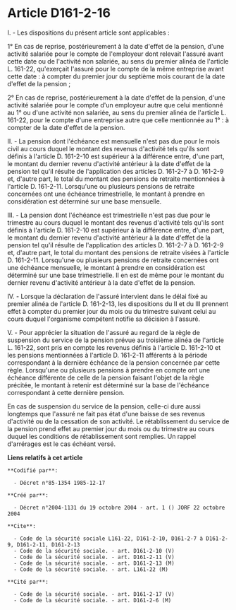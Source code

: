 # Article D161-2-16

I. - Les dispositions du présent article sont applicables :

1° En cas de reprise, postérieurement à la date d'effet de la pension, d'une activité salariée pour le compte de l'employeur
dont relevait l'assuré avant cette date ou de l'activité non salariée, au sens du premier alinéa de l'article L. 161-22,
qu'exerçait l'assuré pour le compte de la même entreprise avant cette date : à compter du premier jour du septième mois
courant de la date d'effet de la pension ;

2° En cas de reprise, postérieurement à la date d'effet de la pension, d'une activité salariée pour le compte d'un employeur
autre que celui mentionné au 1° ou d'une activité non salariée, au sens du premier alinéa de l'article L. 161-22, pour le
compte d'une entreprise autre que celle mentionnée au 1° : à compter de la date d'effet de la pension.

II. - La pension dont l'échéance est mensuelle n'est pas due pour le mois civil au cours duquel le montant des revenus
d'activité tels qu'ils sont définis à l'article D. 161-2-10 est supérieur à la différence entre, d'une part, le montant du
dernier revenu d'activité antérieur à la date d'effet de la pension tel qu'il résulte de l'application des articles D.
161-2-7 à D. 161-2-9 et, d'autre part, le total du montant des pensions de retraite mentionnées à l'article D. 161-2-11.
Lorsqu'une ou plusieurs pensions de retraite concernées ont une échéance trimestrielle, le montant à prendre en considération
est déterminé sur une base mensuelle.

III. - La pension dont l'échéance est trimestrielle n'est pas due pour le trimestre au cours duquel le montant des revenus
d'activité tels qu'ils sont définis à l'article D. 161-2-10 est supérieur à la différence entre, d'une part, le montant du
dernier revenu d'activité antérieur à la date d'effet de la pension tel qu'il résulte de l'application des articles D.
161-2-7 à D. 161-2-9 et, d'autre part, le total du montant des pensions de retraite visées à l'article D. 161-2-11.
Lorsqu'une ou plusieurs pensions de retraite concernées ont une échéance mensuelle, le montant à prendre en considération est
déterminé sur une base trimestrielle. Il en est de même pour le montant du dernier revenu d'activité antérieur à la date
d'effet de la pension.

IV. - Lorsque la déclaration de l'assuré intervient dans le délai fixé au premier alinéa de l'article D. 161-2-13, les
dispositions du II et du III prennent effet à compter du premier jour du mois ou du trimestre suivant celui au cours duquel
l'organisme compétent notifie sa décision à l'assuré.

V. - Pour apprécier la situation de l'assuré au regard de la règle de suspension du service de la pension prévue au troisième
alinéa de l'article L. 161-22, sont pris en compte les revenus définis à l'article D. 161-2-10 et les pensions mentionnées à
l'article D. 161-2-11 afférents à la période correspondant à la dernière échéance de la pension concernée par cette règle.
Lorsqu'une ou plusieurs pensions à prendre en compte ont une échéance différente de celle de la pension faisant l'objet de la
règle précitée, le montant à retenir est déterminé sur la base de l'échéance correspondant à cette dernière pension.

En cas de suspension du service de la pension, celle-ci dure aussi longtemps que l'assuré ne fait pas état d'une baisse de
ses revenus d'activité ou de la cessation de son activité. Le rétablissement du service de la pension prend effet au premier
jour du mois ou du trimestre au cours duquel les conditions de rétablissement sont remplies. Un rappel d'arrérages est le cas
échéant versé.

**Liens relatifs à cet article**

	**Codifié par**:

	  - Décret n°85-1354 1985-12-17

	**Créé par**:

	  - Décret n°2004-1131 du 19 octobre 2004 - art. 1 () JORF 22 octobre 2004

	**Cite**:

	  - Code de la sécurité sociale L161-22, D161-2-10, D161-2-7 à D161-2-9, D161-2-11, D161-2-13
	  - Code de la sécurité sociale. - art. D161-2-10 (V)
	  - Code de la sécurité sociale. - art. D161-2-11 (V)
	  - Code de la sécurité sociale. - art. D161-2-13 (M)
	  - Code de la sécurité sociale. - art. L161-22 (M)

	**Cité par**:

	  - Code de la sécurité sociale. - art. D161-2-17 (V)
	  - Code de la sécurité sociale. - art. D161-2-6 (M)

